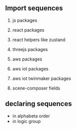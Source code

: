 
## Import sequences
1. js packages
2. react packages
3. react helpers like zustand
4. threejs packages

5. aws packages
6. aws iot packages
7. aws iot twinmaker packages

8. scene-composer fields


## declaring sequences
- in alphabeta order
- in logic group